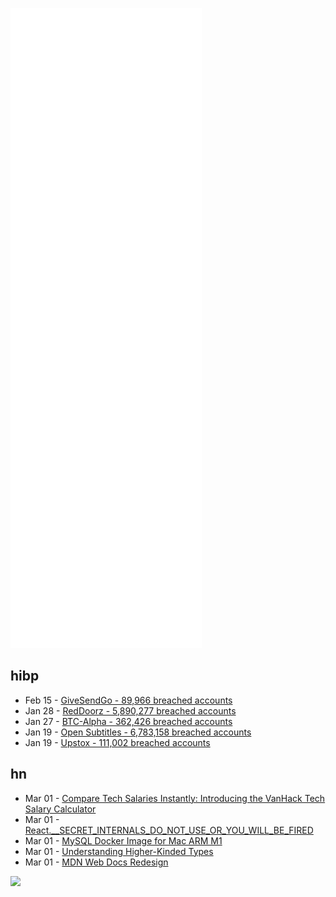 ![Metrics](https://raw.githubusercontent.com/phixion/phixion/master/metrics.svg)

## hibp

<!--
for https://github.com/phixion/phixion/blob/main/.github/workflows/feeds.yml
-->
<!--START_SECTION:haveibeenpwnd-->
- Feb 15 - [GiveSendGo - 89,966 breached accounts](https://haveibeenpwned.com/PwnedWebsites#GiveSendGo)
- Jan 28 - [RedDoorz - 5,890,277 breached accounts](https://haveibeenpwned.com/PwnedWebsites#RedDoorz)
- Jan 27 - [BTC-Alpha - 362,426 breached accounts](https://haveibeenpwned.com/PwnedWebsites#BTCAlpha)
- Jan 19 - [Open Subtitles - 6,783,158 breached accounts](https://haveibeenpwned.com/PwnedWebsites#OpenSubtitles)
- Jan 19 - [Upstox - 111,002 breached accounts](https://haveibeenpwned.com/PwnedWebsites#Upstox)
<!--END_SECTION:haveibeenpwnd-->

## hn

<!--
for https://github.com/phixion/phixion/blob/main/.github/workflows/feeds.yml
-->
<!--START_SECTION:hn-->
- Mar 01 - [Compare Tech Salaries Instantly: Introducing the VanHack Tech Salary Calculator](https://blog.vanhack.com/blog/compare-tech-salaries-instantly-introducing-the-vanhack-tech-salary-calculator/)
- Mar 01 - [React.__SECRET_INTERNALS_DO_NOT_USE_OR_YOU_WILL_BE_FIRED](https://github.com/facebook/react/blob/main/packages/shared/ReactSharedInternals.js)
- Mar 01 - [MySQL Docker Image for Mac ARM M1](https://www.emmanuelgautier.com/blog/mysql-docker-arm-m1)
- Mar 01 - [Understanding Higher-Kinded Types](https://danso.ca/blog/higher-kinded-types/)
- Mar 01 - [MDN Web Docs Redesign](https://developer.mozilla.org/en-US/)
<!--END_SECTION:hn-->

<!--
for https://yhype.me
-->
![](https://hit.yhype.me/github/profile?user_id=13013670)
